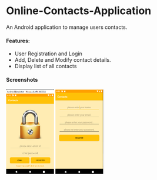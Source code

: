 # Online-Contacts-Application
An Android application to manage users contacts. <br/>
#### Features:
* User Registration and Login
* Add, Delete and Modify contact details.
* Display list of all contacts

#### Screenshots
<img src="screenshots/home.png" width="130" height="230">
<img src="screenshots/register.png" width="130" height="230">
